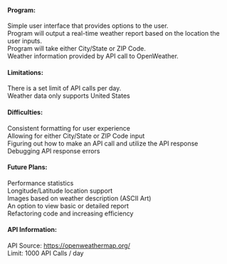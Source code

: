 #### Program:
Simple user interface that provides options to the user.\
Program will output a real-time weather report based on the location the user inputs.\
Program will take either City/State or ZIP Code.\
Weather information provided by API call to OpenWeather.

#### Limitations:
There is a set limit of API calls per day.\
Weather data only supports United States

#### Difficulties:
Consistent formatting for user experience\
Allowing for either City/State or ZIP Code input\
Figuring out how to make an API call and utilize the API response\
Debugging API response errors

#### Future Plans:
Performance statistics\
Longitude/Latitude location support\
Images based on weather description (ASCII Art)\
An option to view basic or detailed report\
Refactoring code and increasing efficiency

#### API Information:
API Source: https://openweathermap.org/ \
Limit: 1000 API Calls / day
